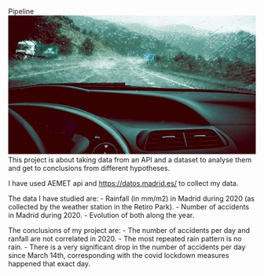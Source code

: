 Pipeline
![portada](images/portada.jpg)
This project is about taking data from an API and a dataset to analyse them and get to conclusions from different hypotheses.

I have used AEMET api and https://datos.madrid.es/ to collect my data.

The data I have studied are:
    - Rainfall (in mm/m2) in Madrid during 2020 (as collected by the weather station in the Retiro Park).
    - Number of accidents in Madrid during 2020.
    - Evolution of both along the year.

The conclusions of my project are:
    - The number of accidents per day and ranfall are not correlated in 2020.
    - The most repeated rain pattern is no rain.
    - There is a very significant drop in the number of accidents per day since March 14th, corresponding with the covid lockdown measures happened that exact day.